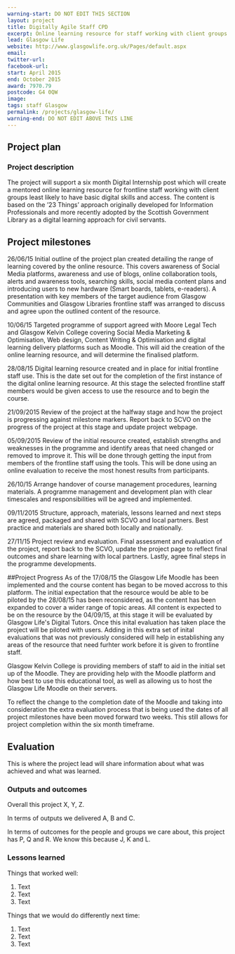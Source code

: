 ```yaml
---
warning-start: DO NOT EDIT THIS SECTION
layout: project
title: Digitally Agile Staff CPD
excerpt: Online learning resource for staff working with client groups least likely to have basic digital skills.
lead: Glasgow Life
website: http://www.glasgowlife.org.uk/Pages/default.aspx
email: 
twitter-url: 
facebook-url: 
start: April 2015
end: October 2015
award: 7970.79
postcode: G4 0QW
image:
tags: staff Glasgow
permalink: /projects/glasgow-life/
warning-end: DO NOT EDIT ABOVE THIS LINE
---
```


## Project plan

### Project description

The project will support a six month Digital Internship post which will create a mentored online learning resource for frontline staff working with client groups least likely to have basic digital skills and access. The content is based on the ’23 Things’ approach originally developed for Information Professionals and more recently adopted by the Scottish Government Library as a digital learning approach for civil servants.


## Project milestones

26/06/15 
Initial outline of the project plan created detailing the range of learning covered by the online resource. This covers awareness of Social Media platforms, awareness and use of blogs, online collaboration tools, alerts and awareness tools, searching skills, social media content plans and introducing users to new hardware (Smart boards, tablets, e-readers). A presentation with key members of the target audience from Glasgow Communities and Glasgow Libraries frontline staff was arranged to discuss and agree upon the outlined content of the resource. 

10/06/15 
Targeted programme of support agreed with Moore Legal Tech and Glasgow Kelvin College covering Social Media Marketing & Optimisation, Web design, Content Writing & Optimisation and digital learning delivery platforms such as Moodle. This will aid the creation of the online learning resource, and will determine the finalised platform. 

28/08/15
Digital learning resource created and in place for initial frontline staff use. This is the date set out for the completion of the first instance of the digital online learning resource. At this stage the selected frontline staff members would be given access to use the resource and to begin the course. 

21/09/2015
Review of the project at the halfway stage and how the project is progressing against milestone markers. Report back to SCVO on the progress of the project at this stage and update project webpage. 

05/09/2015 
Review of the initial resource created, establish strengths and weaknesses in the programme and identify areas that need changed or removed to improve it. This will be done through getting the input from members of the frontline staff using the tools. This will be done using an online evaluation to receive the most honest results from participants. 

26/10/15
Arrange handover of course management procedures, learning materials. A programme management and development plan with clear timescales and responsibilities will be agreed and implemented.

09/11/2015
Structure, approach, materials, lessons learned and next steps are agreed, packaged and shared with SCVO and local partners. Best practice and materials are shared both locally and nationally.

27/11/15
Project review and evaluation. Final assessment and evaluation of the project, report back to the SCVO, update the project page to reflect final outcomes and share learning with local partners. Lastly, agree final steps in the programme developments. 

##Project Progress 
As of the 17/08/15 the Glasgow Life Moodle has been implemented and the course content has began to be moved accross to this platform. The initial expectation that the resource would be able to be piloted by the 28/08/15 has been reconsidered, as the content has been expanded to cover a wider range of topic areas. All content is expected to be on the resource by the 04/09/15, at this stage it will be evaluated by Glasgow Life's Digital Tutors. Once this inital evaluation has taken place the project will be piloted with users. Adding in this extra set of inital evaluations that was not previously considered will help in establishing any areas of the resource that need furhter work before it is given to frontline staff.  

Glasgow Kelvin College is providing members of staff to aid in the initial set up of the Moodle. They are providing help with the Moodle platform and how best to use this educational tool, as well as allowing us to host the Glasgow Life Moodle on their servers. 

To reflect the change to the completion date of the Moodle and taking into consideration the extra evaluation process that is being used the dates of all project milestones have been moved forward two weeks. This still allows for project completion within the six month timeframe. 

## Evaluation

This is where the project lead will share information about what was achieved and what was learned.

### Outputs and outcomes

Overall this project X, Y, Z.

In terms of outputs we delivered A, B and C.

In terms of outcomes for the people and groups we care about, this project has P, Q and R. We know this because J, K and L.

### Lessons learned

Things that worked well:

1. Text
2. Text
3. Text

Things that we would do differently next time:

1. Text
2. Text
3. Text
